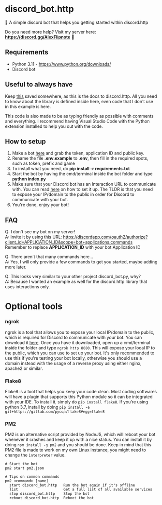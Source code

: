# discord_bot.http
🍺 A simple discord bot that helps you getting started within discord.http

Do you need more help? Visit my server here: **https://discord.gg/AlexFlipnote** 🍺

## Requirements
- Python 3.11 - https://www.python.org/downloads/
- Discord bot

## Useful to always have
Keep [this](https://discordhttp.alexflipnote.dev/) saved somewhere, as this is the docs to discord.http.
All you need to know about the library is defined inside here, even code that I don't use in this example is here.

This code is also made to be as typing friendly as possible with comments and everything.
I recommend having Visual Studio Code with the Python extension installed to help you out with the code.

## How to setup
1. Make a bot [here](https://discordapp.com/developers/applications/me) and grab the token, application ID and public key.
2. Rename the file **.env.example** to **.env**, then fill in the required spots, such as token, prefix and game
3. To install what you need, do **pip install -r requirements.txt**
4. Start the bot by having the cmd/terminal inside the bot folder and type **python index.py**
5. Make sure that your Discord bot has an Interaction URL to communicate with. You can read [here](https://discordhttp.alexflipnote.dev/pages/getting_started.html) on how to set it up. The TLDR is that you need to expose your IP/domain to the public in order for Discord to communicate with your bot.
6. You're done, enjoy your bot!

## FAQ
Q: I don't see my bot on my server!<br>
A: Invite it by using this URL: https://discordapp.com/oauth2/authorize?client_id=APPLICATION_ID&scope=bot+applications.commands<br>
Remember to replace **APPLICATION_ID** with your bot Application ID

Q: There aren't that many commands here...<br>
A: Yes, I will only provide a few commands to get you started, maybe adding more later.

Q: This looks very similar to your other project discord_bot.py, why?<br>
A: Because I wanted an example as well for the discord.http library that uses interactions only.

# Optional tools
### ngrok
ngrok is a tool that allows you to expose your local IP/domain to the public, which is required for Discord to communicate with your bot. You can download it [here](https://ngrok.com/download). Once you have it downloaded, open up a cmd/terminal inside the folder and type `ngrok http 8080`. This will expose your local IP to the public, which you can use to set up your bot. It's only recommended to use this if you're testing your bot locally, otherwise you should use a domain instead with the usage of a reverse proxy using either nginx, apache2 or similar.

### Flake8
Flake8 is a tool that helps you keep your code clean. Most coding softwares will have a plugin that supports this Python module so it can be integrated with your IDE. To install it, simply do `pip install flake8`. If you're using python 3.7, install by doing `pip install -e git+https://gitlab.com/pycqa/flake8#egg=flake8`

### PM2
PM2 is an alternative script provided by NodeJS, which will reboot your bot whenever it crashes and keep it up with a nice status. You can install it by doing `npm install -g pm2` and you should be done. Keep in mind that this PM2 file is made to work on my own Linux instance, you might need to change the `interpreter` value.
```
# Start the bot
pm2 start pm2.json

# Tips on common commands
pm2 <command> [name]
  start discord_bot.http   Run the bot again if it's offline
  list                     Get a full list of all available services
  stop discord_bot.http    Stop the bot
  reboot discord_bot.http  Reboot the bot
```
